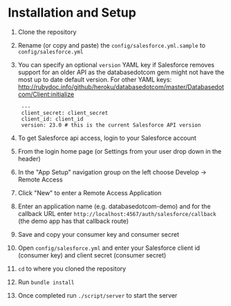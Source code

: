 # Installation and Setup

1. Clone the repository
2. Rename (or copy and paste) the ```config/salesforce.yml.sample``` to ```config/salesforce.yml```
3. You can specify an optional ```version``` YAML key if Salesforce removes support for an older API as the databasedotcom gem might not have the most up to date default version. For other YAML keys: http://rubydoc.info/github/heroku/databasedotcom/master/Databasedotcom/Client:initialize

        ---
        client_secret: client_secret
        client_id: client_id
        version: 23.0 # this is the current Salesforce API version

4. To get Salesforce api access, login to your Salesforce account
5. From the login home page (or Settings from your user drop down in the header)
6. In the "App Setup" navigation group on the left choose Develop -> Remote Access
7. Click "New" to enter a Remote Access Application
8. Enter an application name (e.g. databasedotcom-demo) and for the callback URL enter ```http://localhost:4567/auth/salesforce/callback``` (the demo app has that callback route)
9. Save and copy your consumer key and consumer secret
10. Open ```config/salesforce.yml``` and enter your Salesforce client id (consumer key) and client secret (consumer secret)
11. ```cd``` to where you cloned the repository
12. Run ```bundle install```
13. Once completed run ```./script/server``` to start the server